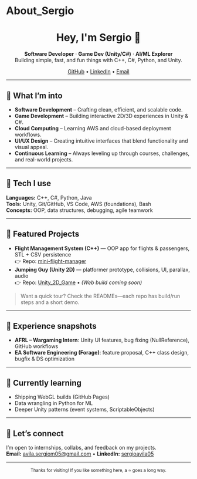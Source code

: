 # About_Sergio
<!-- Profile README for github.com/IamSDAM -->

<h1 align="center">Hey, I'm Sergio 👋</h1>

<p align="center">
  <b>Software Developer</b> · <b>Game Dev (Unity/C#)</b> · <b>AI/ML Explorer</b>
  <br/>
  Building simple, fast, and fun things with C++, C#, Python, and Unity.
</p>

<p align="center">
  <a href="https://github.com/IamSDAM">GitHub</a> •
  <a href="https://www.linkedin.com/in/sergioavila05">LinkedIn</a> •
  <a href="mailto:avila.sergiom05@gmail.com">Email</a>
</p>

---

## 🚀 What I’m into
- **Software Development** – Crafting clean, efficient, and scalable code.  
- **Game Development** – Building interactive 2D/3D experiences in Unity & C#.  
- **Cloud Computing** – Learning AWS and cloud-based deployment workflows.  
- **UI/UX Design** – Creating intuitive interfaces that blend functionality and visual appeal.  
- **Continuous Learning** – Always leveling up through courses, challenges, and real-world projects.  

---

## 🧰 Tech I use
**Languages:** C++, C#, Python, Java  
**Tools:** Unity, Git/GitHub, VS Code, AWS (foundations), Bash  
**Concepts:** OOP, data structures, debugging, agile teamwork

---

## 🔭 Featured Projects
- **Flight Management System (C++)** — OOP app for flights & passengers, STL + CSV persistence  
  👉 Repo: <a href="https://github.com/IamSDAM/Flight-Manager">mini-flight-manager</a>
- **Jumping Guy (Unity 2D)** — platformer prototype, collisions, UI, parallax, audio  
  👉 Repo: <a href="https://github.com/IamSDAM/Unity_2D_Game">Unity_2D_Game</a> • *(Web build coming soon)*

> Want a quick tour? Check the READMEs—each repo has build/run steps and a short demo.

---

## 💼 Experience snapshots
- **AFRL – Wargaming Intern**: Unity UI features, bug fixing (NullReference), GitHub workflows  
- **EA Software Engineering (Forage)**: feature proposal, C++ class design, bugfix & DS optimization

---

## 🧠 Currently learning
- Shipping WebGL builds (GitHub Pages)
- Data wrangling in Python for ML
- Deeper Unity patterns (event systems, ScriptableObjects)

---

## 🤝 Let’s connect
I’m open to internships, collabs, and feedback on my projects.  
**Email:** avila.sergiom05@gmail.com • **LinkedIn:** <a href="https://www.linkedin.com/in/sergioavila05">sergioavila05</a>

---

<p align="center">
  <sub>Thanks for visiting! If you like something here, a ⭐ goes a long way.</sub>
</p>
